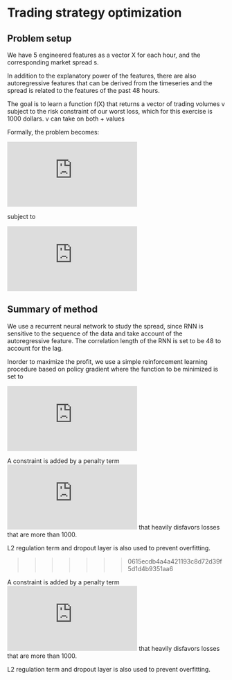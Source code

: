 # Trading strategy optimization

## Problem setup
We have 5 engineered features as a vector X for each hour, and the corresponding market spread s.

In addition to the explanatory power of the features, there are also autoregressive features that can be derived from the timeseries and the spread is related to the features of the past 48 hours.

The goal is to learn a function f(X) that returns a vector of trading volumes v subject to the risk constraint of our worst loss, which for this exercise is 1000 dollars.  v can take on both + values 

Formally, the problem becomes:

![](https://latex.codecogs.com/gif.latex?%24%5Cmax%7B%5Csum_%7Bi%3D1%7D%5E%7Bn%7D%7Dv_i%20s_i%24)

subject to

![](https://latex.codecogs.com/gif.latex?%24%5Cmin%28vs%29%24%20%3E%3D%20-1000)


## Summary of method
We use a recurrent neural network to study the spread, since RNN is sensitive to the sequence of the data and take account of the autoregressive feature. The correlation length of the RNN is set to be 48 to account for the lag.

Inorder to maximize the profit, we use a simple reinforcement learning procedure based on policy gradient where the function to be minimized is set to 

![](https://latex.codecogs.com/gif.latex?%24-%5Csum_i%20v_i%20s_i%24)

A constraint is added by a penalty term 
![](https://latex.codecogs.com/gif.latex?e%5E%7B-%28%5Cmin%28vs%29&plus;1000%29%7D)
that heavily disfavors losses that are more than 1000.

L2 regulation term and dropout layer is also used to prevent overfitting.
>>>>>>> 0615ecdb4a4a421193c8d72d39f5d1d4b9351aa6

A constraint is added by a penalty term 
![](https://latex.codecogs.com/gif.latex?e%5E%7B-%28%5Cmin%28vs%29&plus;1000%29%7D)
that heavily disfavors losses that are more than 1000.

L2 regulation term and dropout layer is also used to prevent overfitting.


